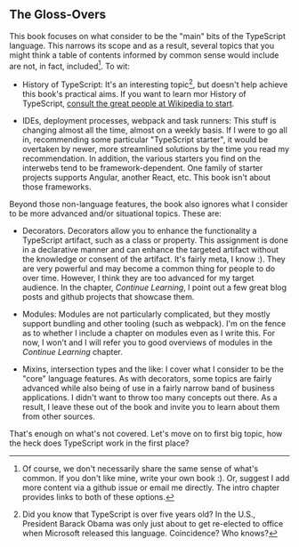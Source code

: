 ## The Gloss-Overs

This book focuses on what consider to be the "main" bits of the TypeScript language. This narrows its scope and as a result, several topics that you might think a table of contents informed by common sense would include are not, in fact, included[^1]. To wit:

- History of TypeScript: It's an interesting topic[^2], but doesn't help achieve this book's practical aims. If you want to learn mor
History of TypeScript, [consult the great people at Wikipedia to start](https://en.wikipedia.org/wiki/TypeScript#History).

- IDEs, deployment processes, webpack and task runners: This stuff is changing almost all the time, almost on a weekly basis. If I were to go all in, recommending some particular "TypeScript starter", it would be overtaken by newer, more streamlined solutions by the time you read my recommendation. In addition, the various starters you find on the interwebs tend to be framework-dependent. One family of starter projects supports Angular, another React, etc. This book isn't about those frameworks. 

Beyond those non-language features, the book also ignores what I consider to be more advanced and/or situational topics. These are:

- Decorators. Decorators allow you to enhance the functionality a TypeScript artifact, such as a class or property. This assignment is done in a declarative manner and can enhance the targeted artifact without the knowledge or consent of the artifact. It's fairly meta, I know :). They are very powerful and may become a common thing for people to do over time. However, I think they are too advanced for my target audience. In the chapter, *Continue Learning*, I point out a few great blog posts and github projects that showcase them. 

- Modules: Modules are not particularly complicated, but they mostly support bundling and other tooling (such as webpack). I'm on the fence as to whether I include a chapter on modules even as I write this. For now, I won't and I will refer you to good overviews of modules in the *Continue Learning* chapter.

- Mixins, intersection types and the like: I cover what I consider to be the "core" language features. As with decorators, some topics are fairly advanced while also being of use in a fairly narrow band of business applications. I didn't want to throw too many concepts out there. As a result, I leave these out of the book and invite you to learn about them from other sources.

That's enough on what's not covered. Let's move on to first big topic, how the heck does TypeScript work in the first place?

[^1]: Of course, we don't necessarily share the same sense of what's common. If you don't like mine, write your own book :). Or, suggest I add more content via a github issue or email me directly. The intro chapter provides links to both of these options.

[^2]: Did you know that TypeScript is over five years old? In the U.S., President Barack Obama was only just about to get re-elected to office when Microsoft released this language. Coincidence? Who knows?